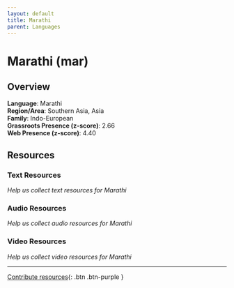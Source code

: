 ```yaml
---
layout: default
title: Marathi
parent: Languages
---
```


# Marathi (mar)

## Overview

**Language**: Marathi  
**Region/Area**: Southern Asia, Asia  
**Family**: Indo-European  
**Grassroots Presence (z-score)**: 2.66  
**Web Presence (z-score)**: 4.40  

## Resources

### Text Resources
*Help us collect text resources for Marathi*

### Audio Resources
*Help us collect audio resources for Marathi*

### Video Resources
*Help us collect video resources for Marathi*

---

[Contribute resources](https://forms.office.com/e/1SfLJx3u1r){: .btn .btn-purple }
